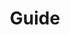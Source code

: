 ---
layout: frontend-template-documentation
sectionKey: Frontend templates
eleventyNavigation:
  parent: Frontend templates
title: Guide
description: Guides are designed to present complicated and long subjects by breaking them up into separate pages.
figmaLink:
howItWorks: Guides have multiple parts (or chapters). Each part has a title, a body and a slug.
examples:
  0:
    title: "HMRC online services: sign in or set up an account"
    link: https://www.gov.uk/log-in-register-hmrc-online-services
  1:
    title: Tax overpayments and underpayments
    link: https://www.gov.uk/tax-overpayments-and-underpayments/if-youre-due-a-refund
  2:
    title: Universal Credit
    link: https://www.gov.uk/universal-credit
contentDataLink: https://content-data.publishing.service.gov.uk/content?submitted=true&date_range=past-30-days&search_term=&document_type=guide&organisation_id=all
contentSchema:
  title: guide
  link: https://docs.publishing.service.gov.uk/content-schemas/guide.html
contentType:
  title: guide
  link: https://docs.publishing.service.gov.uk/document-types/guide.html
publishingApp: mainstream publisher
renderingApp: government frontend
components:
  0:
    componentName: Layout super navigation header
    componentURL: https://components.publishing.service.gov.uk/component-guide/layout_super_navigation_header
    generated: auto
    input:
  1:
    componentName: Breadcrumbs
    componentURL: https://components.publishing.service.gov.uk/component-guide/breadcrumbs
    generated: auto
    input: Tagging > Breadcrumbs
  2:
    componentName: Page title
    componentURL: https://components.publishing.service.gov.uk/component-guide/title
    generated: publisher
    input: Title (required)
  3:
    componentName: Contents list
    componentURL: https://components.publishing.service.gov.uk/component-guide/contents_list
    generated: publisher
    input: Parts
  4:
    componentName: Heading
    componentURL: https://components.publishing.service.gov.uk/component-guide/heading
    generated: publisher
    input: Parts > Part[i] > Title
  5:
    componentName: Govspeak content
    componentURL: https://components.publishing.service.gov.uk/component-guide/govspeak
    generated: publisher
    input: Parts > Part[i] > Body
  6:
    componentName: Previous and next navigation
    componentURL: https://components.publishing.service.gov.uk/component-guide/previous_and_next_navigation
    generated: auto
    input:
  7:
    componentName: "[Related navigation](https://components.publishing.service.gov.uk/component-guide/related_navigation) when displayed within [contextual footer](https://components.publishing.service.gov.uk/component-guide/contextual_footer)"
    componentURL: 
    generated: publisher
    input: Mainstream browse
  8:
    componentName: "[Related navigation](https://components.publishing.service.gov.uk/component-guide/related_navigation) when displayed within [contextual sidebar](https://components.publishing.service.gov.uk/component-guide/contextual_sidebar)"
    componentURL: 
    generated: publisher
    input: Related content items
  9:
    componentName: Feedback
    componentURL: https://components.publishing.service.gov.uk/component-guide/feedback
    generated: auto
    input:
  10:
    componentName: Layout footer
    componentURL: https://components.publishing.service.gov.uk/component-guide/layout_footer
    generated: auto
    input:
insights:
  0:
    title: "Guides: Click-thru (any page in guide)"
    link: https://docs.google.com/spreadsheets/d/1nMZ4yU0wOhQtPwa78n4i8GKmMuCEYvQTVtKPPVCCbk0/edit?usp=sharing
    description: A spreadsheet outlining the total number of sessions in which any page from a guide was viewed
    date: May 28, 2024
  1:
    title: "Guides: usage across chapters"
    link: https://docs.google.com/spreadsheets/d/1lW8AJ1HbnFv06gkDB6OUGFPZjeXQbaECWW3t4AT2YPk/edit?gid=0#gid=0
    description: Data shows how many sessions included any page from each chapter and then breaks down that figure by the number of sessions for each chapter within the guide
    date: May 28, 2024
issues:
  0:
    title: Can make a guide with one part… Is that intended?
    link:
issueLink:
---